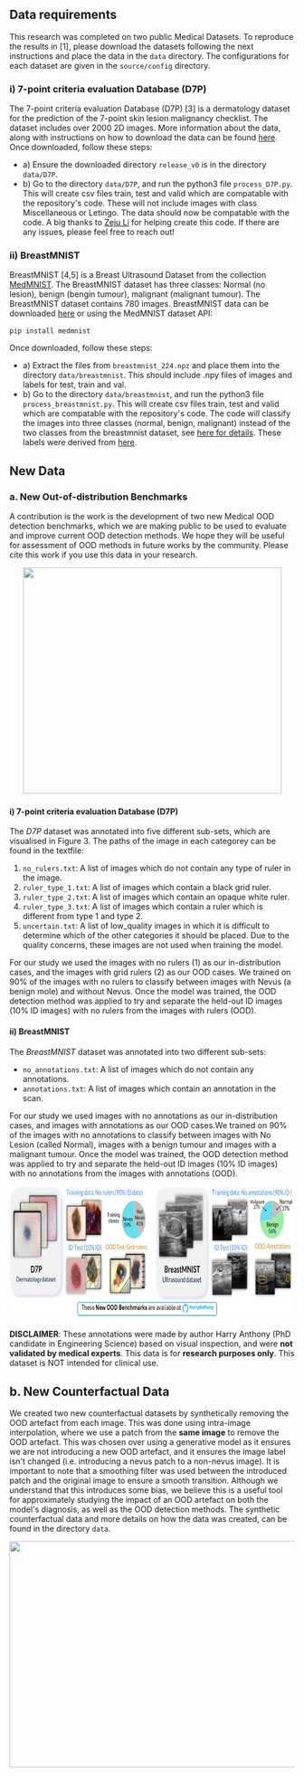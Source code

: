 ## Data requirements
This research was completed on two public Medical Datasets. To reproduce the results in [1], please download the datasets following the next instructions and place the data in the `data` directory. The configurations for each dataset are given in the `source/config` directory.

### i) 7-point criteria evaluation Database (D7P)
The 7-point criteria evaluation Database (D7P) [3] is a dermatology dataset for the prediction of the 7-point skin lesion malignancy checklist. The dataset includes over 2000 2D images. More information about the data, along with instructions on how to download the data can be found [here](https://derm.cs.sfu.ca/Welcome.html). Once downloaded, follow these steps:
- a) Ensure the downloaded directory `release_v0` is in the directory `data/D7P`.
- b) Go to the directory `data/D7P`, and run the python3 file `process_D7P.py`. This will create csv files train, test and valid which are compatable with the repository's code. These will not include images with class Miscellaneous or Letingo.
The data should now be compatable with the code. A big thanks to [Zeju Li](https://github.com/ZerojumpLine/Robust-Skin-Lesion-Classification/tree/main) for helping create this code. If there are any issues, please feel free to reach out!


### ii) BreastMNIST
BreastMNIST [4,5] is a Breast Ultrasound Dataset from the collection [MedMNIST](https://medmnist.com/). The BreastMNIST dataset has three classes: Normal (no lesion), benign (bengin tumour), malignant (malignant tumour). The BreastMNIST dataset contains 780 images. BreastMNIST data can be downloaded [here](https://zenodo.org/records/10519652) or using the MedMNIST dataset API: 
```
pip install medmnist
```
Once downloaded, follow these steps:
- a) Extract the files from `breastmnist_224.npz` and place them into the directory `data/breastmnist`. This should include .npy files of images and labels for test, train and val.
- b) Go to the directory `data/breastmnist`, and run the python3 file `process_breastmnist.py`. This will create csv files train, test and valid which are compatable with the repository's code.
The code will classify the images into three classes (normal, benign, malignant) instead of the two classes from the breastmnist dataset, see [here for details](https://medmnist.com/). These labels were derived from [here](https://www.kaggle.com/datasets/aryashah2k/breast-ultrasound-images-dataset/data).

## New Data

### a. New Out-of-distribution Benchmarks
A contribution is the work is the development of two new Medical OOD detection benchmarks, which we are making public to be used to evaluate and improve current OOD detection methods. We hope they will be useful for assessment of OOD methods in future works by the community. Please cite this work if you use this data in your research.

<p align="center">
    <img src="../figures/Annotations gif.gif" width="457" height="400" />
</p>

#### i) 7-point criteria evaluation Database (D7P)
The *D7P* dataset was annotated into five different sub-sets, which are visualised in Figure 3. The paths of the image in each categorey can be found in the textfile:
1. `no_rulers.txt`: A list of images which do not contain any type of ruler in the image.
2. `ruler_type_1.txt`: A list of images which contain a black grid ruler.
3. `ruler_type_2.txt`: A list of images which contain an opaque white ruler.
4. `ruler_type_3.txt`: A list of images which contain a ruler which is different from type 1 and type 2.
5. `uncertain.txt`: A list of low_quality images in which it is difficult to determine which of the other categories it should be placed. Due to the quality concerns, these images are not used when training the model.

For our study we used the images with no rulers (1) as our in-distribution cases, and the images with grid rulers (2) as our OOD cases. We trained on 90% of the images with no rulers to classify between images with Nevus (a benign mole) and without Nevus. Once the model was trained, the OOD detection method was applied to try and separate the held-out ID images (10% ID images) with no rulers from the images with rulers (OOD).

#### ii) BreastMNIST
The *BreastMNIST* dataset was annotated into two different sub-sets:
* `no_annotations.txt`: A list of images which do not contain any annotations.
* `annotations.txt`: A list of images which contain an annotation in the scan.

For our study we used images with no annotations as our in-distribution cases, and images with annotations as our OOD cases.We trained on 90% of the images with no annotations to classify between images with No Lesion (called Normal), images with a benign tumour and images with a malignant tumour. Once the model was trained, the OOD detection method was applied to try and separate the held-out ID images (10% ID images) with no annotations from the images with annotations (OOD).

<p align="center">
	<img src="../figures/Dataset_summary.jpg" width="800" height="236.7" />
</p>

**DISCLAIMER**: These annotations were made by author Harry Anthony (PhD candidate in Engineering Science) based on visual inspection, and were **not validated by medical experts**. This data is for **research purposes only**. This dataset is NOT intended for clinical use. 


## b. New Counterfactual Data
We created two new counterfactual datasets by synthetically removing the OOD artefact from each image. This was done using intra-image interpolation, where we use a patch from the **same image** to remove the OOD artefact. This was chosen over using a generative model as it ensures we are not introducing a new OOD artefact, and it ensures the image label isn't changed (i.e. introducing a nevus patch to a non-nevus image). It is important to note that a smoothing filter was used between the introduced patch and the original image to ensure a smooth transition. Although we understand that this introduces some bias, we believe this is a useful tool for approximately studying the impact of an OOD artefact on both the model's diagnosis, as well as the OOD detection methods. The synthetic counterfactual data and more details on how the data was created, can be found in the directory `data`.

<p align="center">
	<img src="../figures/New Counterfactual Data (1).gif" width="700" height="400" />
</p>


